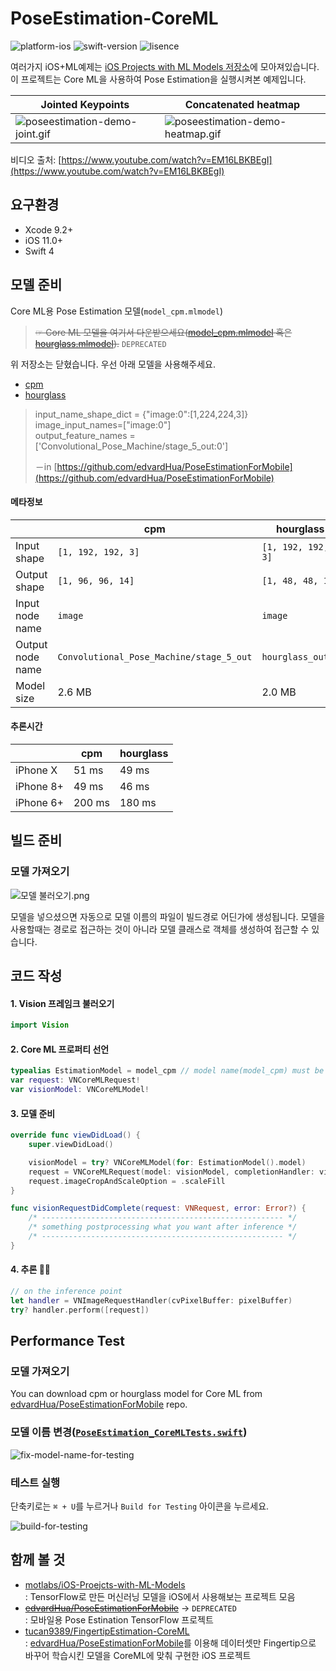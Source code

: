 

# PoseEstimation-CoreML

![platform-ios](https://img.shields.io/badge/platform-ios-lightgrey.svg)
![swift-version](https://img.shields.io/badge/swift-4.2-red.svg)
![lisence](https://img.shields.io/badge/license-MIT-black.svg)

여러가지 iOS+ML예제는 [iOS Projects with ML Models 저장소](https://github.com/motlabs/iOS-Proejcts-with-ML-Models)에 모아져있습니다.<br>
이 프로젝트는 Core ML을 사용하여 Pose Estimation을 실행시켜본 예제입니다. <br>

| Jointed Keypoints                                            | Concatenated heatmap                                         |
| ------------------------------------------------------------ | ------------------------------------------------------------ |
| ![poseestimation-demo-joint.gif](https://github.com/tucan9389/PoseEstimation-CoreML/blob/master/resource/180801-poseestimation-demo.gif?raw=true) | ![poseestimation-demo-heatmap.gif](https://github.com/tucan9389/PoseEstimation-CoreML/blob/master/resource/180914-poseestimation-demo.gif?raw=true) |

비디오 출처: [https://www.youtube.com/watch?v=EM16LBKBEgI](https://www.youtube.com/watch?v=EM16LBKBEgI)

## 요구환경

- Xcode 9.2+
- iOS 11.0+
- Swift 4

## 모델 준비

Core ML용 Pose Estimation 모델(`model_cpm.mlmodel`)<br>
> ~~☞ Core ML 모델을 여기서 다운받으세요([model_cpm.mlmodel](https://github.com/edvardHua/PoseEstimationForMobile/tree/master/release/cpm_model) 혹은 [hourglass.mlmodel](https://github.com/edvardHua/PoseEstimationForMobile/blob/master/release/hourglass_model/hourglass.mlmodel)).~~
> `DEPRECATED`

위 저장소는 닫혔습니다. 우선 아래 모델을 사용해주세요.
- [cpm](models/cpm_model)
- [hourglass](models/hourglass_model)

> input_name_shape_dict = {"image:0":[1,224,224,3]} image_input_names=["image:0"] <br>output_feature_names = ['Convolutional_Pose_Machine/stage_5_out:0']
>
> －in [https://github.com/edvardHua/PoseEstimationForMobile](https://github.com/edvardHua/PoseEstimationForMobile)

#### 메타정보

|                  | cpm                                      | hourglass          |
| ---------------- | ---------------------------------------- | ------------------ |
| Input shape      | `[1, 192, 192, 3]`                       | `[1, 192, 192, 3]` |
| Output shape     | `[1, 96, 96, 14]`                        | `[1, 48, 48, 14]`  |
| Input node name  | `image`                                  | `image`            |
| Output node name | `Convolutional_Pose_Machine/stage_5_out` | `hourglass_out_3`  |
| Model size       | 2.6 MB                                   | 2.0 MB             |

#### 추론시간

|           | cpm    | hourglass |
| --------- | ------ | --------- |
| iPhone X  | 51 ms  | 49 ms     |
| iPhone 8+ | 49 ms  | 46 ms     |
| iPhone 6+ | 200 ms | 180 ms    |

## 빌드 준비

### 모델 가져오기

![모델 불러오기.png](https://github.com/tucan9389/MobileNetApp-CoreML/blob/master/resource/%EB%AA%A8%EB%8D%B8%20%EB%B6%88%EB%9F%AC%EC%98%A4%EA%B8%B0.png?raw=true)

모델을 넣으셨으면 자동으로 모델 이름의 파일이 빌드경로 어딘가에 생성됩니다. 모델을 사용할때는 경로로 접근하는 것이 아니라 모델 클래스로 객체를 생성하여 접근할 수 있습니다.

## 코드 작성

#### 1. Vision 프레임크 불러오기

```swift
import Vision
```

#### 2. Core ML 프로퍼티 선언

```swift
typealias EstimationModel = model_cpm // model name(model_cpm) must be equal with mlmodel file name
var request: VNCoreMLRequest!
var visionModel: VNCoreMLModel!
```

#### 3. 모델 준비

```swift
override func viewDidLoad() {
    super.viewDidLoad()

    visionModel = try? VNCoreMLModel(for: EstimationModel().model)
	request = VNCoreMLRequest(model: visionModel, completionHandler: visionRequestDidComplete)
	request.imageCropAndScaleOption = .scaleFill
}

func visionRequestDidComplete(request: VNRequest, error: Error?) {
    /* ------------------------------------------------------ */
    /* something postprocessing what you want after inference */
    /* ------------------------------------------------------ */
}
```

#### 4. 추론 🏃‍♂️

```swift
// on the inference point
let handler = VNImageRequestHandler(cvPixelBuffer: pixelBuffer)
try? handler.perform([request])
```

## Performance Test

### 모델 가져오기

You can download cpm or hourglass model for Core ML from [edvardHua/PoseEstimationForMobile](https://github.com/edvardHua/PoseEstimationForMobile) repo.

### 모델 이름 변경([`PoseEstimation_CoreMLTests.swift`](PoseEstimation-CoreMLTests/PoseEstimation_CoreMLTests.swift))

![fix-model-name-for-testing](/Users/canapio/Project/machine%20learning/MoT%20Labs/github_project/ml-ios-projects/PoseEstimation-CoreML/resource/fix-model-name-for-testing.png)

### 테스트 실행

단축키로는 `⌘ + U`를 누르거나  `Build for Testing` 아이콘을 누르세요.

![build-for-testing](/Users/canapio/Project/machine%20learning/MoT%20Labs/github_project/ml-ios-projects/PoseEstimation-CoreML/resource/build-for-testing.png)

## 함께 볼 것

- [motlabs/iOS-Proejcts-with-ML-Models](https://github.com/motlabs/iOS-Proejcts-with-ML-Models)<br>
  : TensorFlow로 만든 머신러닝 모델을 iOS에서 사용해보는 프로젝트 모음
- ~~[edvardHua/PoseEstimationForMobile](https://github.com/edvardHua/PoseEstimationForMobile)~~ -> `DEPRECATED` <br>
  : 모바일용 Pose Estination TensorFlow 프로젝트
- [tucan9389/FingertipEstimation-CoreML](https://github.com/tucan9389/FingertipEstimation-CoreML)<br>
  : [edvardHua/PoseEstimationForMobile](https://github.com/edvardHua/PoseEstimationForMobile)를 이용해 데이터셋만 Fingertip으로 바꾸어 학습시킨 모델을 CoreML에 맞춰 구현한 iOS 프로젝트
